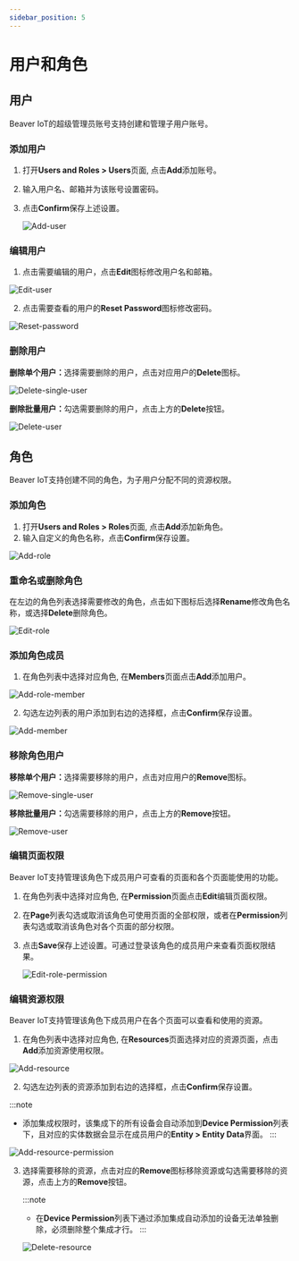 ```yaml
---
sidebar_position: 5
---
```


# 用户和角色
## 用户

Beaver IoT的超级管理员账号支持创建和管理子用户账号。

### 添加用户

1. 打开<b>Users and Roles > Users</b>页面, 点击<b>Add</b>添加账号。
2. 输入用户名、邮箱并为该账号设置密码。

3. 点击<b>Confirm</b>保存上述设置。

   ![Add-user](/img/add-user.png)

### 编辑用户

1. 点击需要编辑的用户，点击<b>Edit</b>图标修改用户名和邮箱。

![Edit-user](/img/edit-user.png)

2. 点击需要查看的用户的<b>Reset Password</b>图标修改密码。

![Reset-password](/img/reset-user-password.png)

### 删除用户

<b>删除单个用户：</b>选择需要删除的用户，点击对应用户的<b>Delete</b>图标。

![Delete-single-user](/img/delete-single-user.png)

<b>删除批量用户：</b>勾选需要删除的用户，点击上方的<b>Delete</b>按钮。

![Delete-user](/img/delete-user.png)



## 角色

Beaver IoT支持创建不同的角色，为子用户分配不同的资源权限。

### 添加角色

1. 打开<b>Users and Roles > Roles</b>页面, 点击<b>Add</b>添加新角色。
2. 输入自定义的角色名称，点击<b>Confirm</b>保存设置。

![Add-role](/img/add-role.png)

### 重命名或删除角色

在左边的角色列表选择需要修改的角色，点击如下图标后选择<b>Rename</b>修改角色名称，或选择<b>Delete</b>删除角色。

![Edit-role](/img/edit-role.png)

### 添加角色成员

1. 在角色列表中选择对应角色, 在<b>Members</b>页面点击<b>Add</b>添加用户。

![Add-role-member](/img/add-role-member.png)

2. 勾选左边列表的用户添加到右边的选择框，点击<b>Confirm</b>保存设置。

![Add-member](/img/add-member.png)

### 移除角色用户

<b>移除单个用户：</b>选择需要移除的用户，点击对应用户的<b>Remove</b>图标。

![Remove-single-user](/img/remove-single-user.png)

<b>移除批量用户：</b>勾选需要移除的用户，点击上方的<b>Remove</b>按钮。

![Remove-user](/img/remove-user.png)

### 编辑页面权限

Beaver IoT支持管理该角色下成员用户可查看的页面和各个页面能使用的功能。

1. 在角色列表中选择对应角色, 在<b>Permission</b>页面点击<b>Edit</b>编辑页面权限。

2. 在<b>Page</b>列表勾选或取消该角色可使用页面的全部权限，或者在<b>Permission</b>列表勾选或取消该角色对各个页面的部分权限。

3. 点击<b>Save</b>保存上述设置。可通过登录该角色的成员用户来查看页面权限结果。

   ![Edit-role-permission](/img/edit-role-permission.png)

### 编辑资源权限

Beaver IoT支持管理该角色下成员用户在各个页面可以查看和使用的资源。

1. 在角色列表中选择对应角色, 在<b>Resources</b>页面选择对应的资源页面，点击<b>Add</b>添加资源使用权限。

![Add-resource](/img/add-resource.png)

2. 勾选左边列表的资源添加到右边的选择框，点击<b>Confirm</b>保存设置。

:::note

- 添加集成权限时，该集成下的所有设备会自动添加到<b>Device Permission</b>列表下，且对应的实体数据会显示在成员用户的<b>Entity > Entity Data</b>界面。
  :::

![Add-resource-permission](/img/add-resource-permission.png)

3. 选择需要移除的资源，点击对应的<b>Remove</b>图标移除资源或勾选需要移除的资源，点击上方的<b>Remove</b>按钮。

   :::note

   - 在<b>Device Permission</b>列表下通过添加集成自动添加的设备无法单独删除，必须删除整个集成才行。
     :::

   ![Delete-resource](/img/delete-resource.png)

